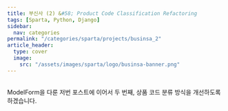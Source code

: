 ```yaml
---
title: 부신사 (2) &#58; Product Code Classification Refactoring
tags: [Sparta, Python, Django]
sidebar:
  nav: categories
permalink: "/categories/sparta/projects/businsa_2"
article_header:
  type: cover
  image:
    src: "/assets/images/sparta/logo/businsa-banner.png"
---
```


<!-- more -->

<br/> ModelForm을 다룬 저번 포스트에 이어서 두 번째, 상품 코드 분류 방식을 개선하도록 하겠습니다.
